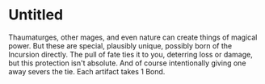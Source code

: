 # Untitled

Thaumaturges, other mages, and even nature can create things of magical power. But these are special, plausibly unique, possibly born of the Incursion directly. The pull of fate ties it to you, deterring loss or damage, but this protection isn't absolute. And of course intentionally giving one away severs the tie. Each artifact takes 1 Bond.